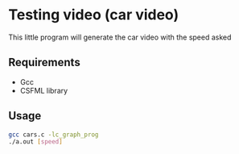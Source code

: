 # Testing video (car video)

This little program will generate the car video with the speed asked

## Requirements
- Gcc
- CSFML library

## Usage
```bash
gcc cars.c -lc_graph_prog
./a.out [speed]
```
